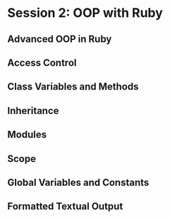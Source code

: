 # Session 2: OOP with Ruby

## Advanced OOP in Ruby
## Access Control
## Class Variables and Methods
## Inheritance
## Modules
## Scope
## Global Variables and Constants
## Formatted Textual Output
